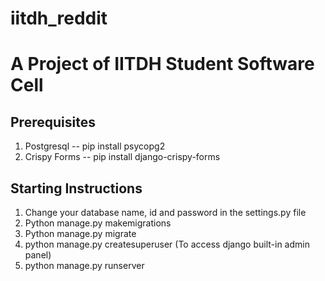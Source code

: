 # iitdh_reddit

# A Project of IITDH Student Software Cell

## Prerequisites

1. Postgresql -- pip install psycopg2
2. Crispy Forms -- pip install django-crispy-forms

## Starting Instructions

1. Change your database name, id and password in the settings.py file
2. Python manage.py makemigrations
3. Python manage.py migrate
4. python manage.py createsuperuser (To access django built-in admin panel)
5. python manage.py runserver
